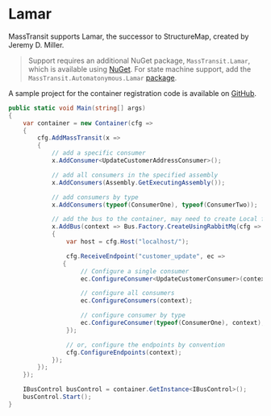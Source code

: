 # Lamar

MassTransit supports Lamar, the successor to StructureMap, created by Jeremy D. Miller.

> Support requires an additional NuGet package, `MassTransit.Lamar`, which is available using [NuGet](https://www.nuget.org/packages/MassTransit.Lamar). For state machine support, add the `MassTransit.Automatonymous.Lamar` [package](https://www.nuget.org/packages/MassTransit.Automatonymous.Lamar).

A sample project for the container registration code is available on [GitHub](https://github.com/MassTransit/Sample-Containers).

```csharp
public static void Main(string[] args)
{
    var container = new Container(cfg =>
    {
        cfg.AddMassTransit(x =>
        {
            // add a specific consumer
            x.AddConsumer<UpdateCustomerAddressConsumer>();

            // add all consumers in the specified assembly
            x.AddConsumers(Assembly.GetExecutingAssembly());

            // add consumers by type
            x.AddConsumers(typeof(ConsumerOne), typeof(ConsumerTwo));

            // add the bus to the container, may need to create Local function
            x.AddBus(context => Bus.Factory.CreateUsingRabbitMq(cfg =>
            {
                var host = cfg.Host("localhost/");

                cfg.ReceiveEndpoint("customer_update", ec =>
               {
                    // Configure a single consumer
                    ec.ConfigureConsumer<UpdateCustomerConsumer>(context);

                    // configure all consumers
                    ec.ConfigureConsumers(context);

                    // configure consumer by type
                    ec.ConfigureConsumer(typeof(ConsumerOne), context);
                });

                // or, configure the endpoints by convention
                cfg.ConfigureEndpoints(context);
            });
        });
    });

    IBusControl busControl = container.GetInstance<IBusControl>();
    busControl.Start();
}
```
